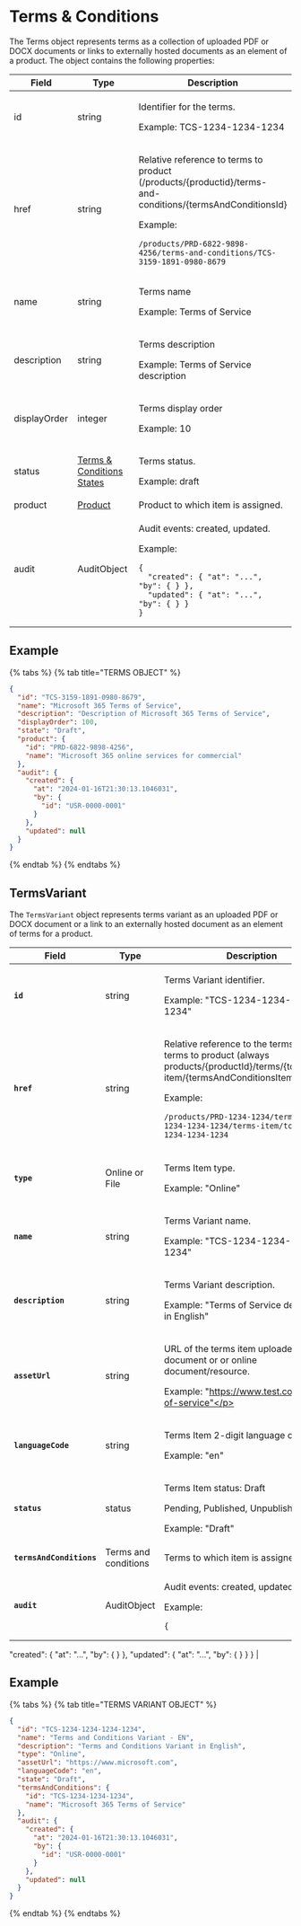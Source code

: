 # Terms & Conditions

The Terms object represents terms as a collection of uploaded PDF or DOCX documents or links to externally hosted documents as an element of a product. The object contains the following properties:

<table><thead><tr><th width="133">Field</th><th width="247">Type</th><th>Description</th></tr></thead><tbody><tr><td>id</td><td>string</td><td><p>Identifier for the terms. </p><p></p><p>Example: TCS-1234-1234-1234</p></td></tr><tr><td>href</td><td>string</td><td><p>Relative reference to terms to product (/products/{productid}/terms-and-conditions/{termsAndConditionsId} </p><p></p><p>Example:</p><pre class="language-json" data-line-numbers><code class="lang-json">/products/PRD-6822-9898-4256/terms-and-conditions/TCS-3159-1891-0980-8679
</code></pre></td></tr><tr><td>name</td><td>string</td><td><p>Terms name </p><p></p><p>Example: Terms of Service</p></td></tr><tr><td>description</td><td>string</td><td><p>Terms description </p><p></p><p>Example: Terms of Service description</p></td></tr><tr><td>displayOrder</td><td>integer</td><td><p>Terms display order </p><p></p><p>Example: 10</p></td></tr><tr><td>status</td><td><a href="./">Terms &#x26; Conditions States</a></td><td><p>Terms status.</p><p></p><p>Example: draft</p></td></tr><tr><td>product</td><td><a href="../product/">Product</a></td><td>Product to which item is assigned.</td></tr><tr><td>audit</td><td>AuditObject</td><td><p>Audit events: created, updated.  </p><p></p><p>Example:</p><pre class="language-json" data-line-numbers><code class="lang-json">{
  "created": { "at": "...", "by": { } },
  "updated": { "at": "...", "by": { } }
}
</code></pre></td></tr></tbody></table>

## Example

{% tabs %}
{% tab title="TERMS OBJECT" %}
```json
{
  "id": "TCS-3159-1891-0980-8679",
  "name": "Microsoft 365 Terms of Service",
  "description": "Description of Microsoft 365 Terms of Service",
  "displayOrder": 100,
  "state": "Draft",
  "product": {
    "id": "PRD-6822-9898-4256",
    "name": "Microsoft 365 online services for commercial"
  },
  "audit": {
    "created": {
      "at": "2024-01-16T21:30:13.1046031",
      "by": {
        "id": "USR-0000-0001"
      }
    },
    "updated": null
  }
}
```
{% endtab %}
{% endtabs %}

## TermsVariant <a href="#termsvariant" id="termsvariant"></a>

The `TermsVariant` object represents terms variant as an uploaded PDF or DOCX document or a link to an externally hosted document as an element of terms for a product.

| Field                    | Type                 | Description                                                                                                                                                                                                                                                                                                                                   |
| ------------------------ | -------------------- | --------------------------------------------------------------------------------------------------------------------------------------------------------------------------------------------------------------------------------------------------------------------------------------------------------------------------------------------- |
| **`id`**                 | string               | <p>Terms Variant identifier.  </p><p></p><p>Example: "TCS-1234-1234-1234-1234"</p>                                                                                                                                                                                                                                                            |
| **`href`**               | string               | <p>Relative reference to the terms item to terms to product (always products/{productId}/terms/{tcid}/terms-item/{termsAndConditionsItemId}) </p><p></p><p>Example:</p><pre class="language-json" data-line-numbers><code class="lang-json">/products/PRD-1234-1234/terms/tcs-1234-1234-1234/terms-item/tcs-1234-1234-1234-1234
</code></pre> |
| **`type`**               | Online or File       | <p>Terms Item type. </p><p></p><p>Example: "Online"</p>                                                                                                                                                                                                                                                                                       |
| **`name`**               | string               | <p>Terms Variant name. </p><p></p><p>Example: "TCS-1234-1234-1234-1234"</p>                                                                                                                                                                                                                                                                   |
| **`description`**        | string               | <p>Terms Variant description. </p><p></p><p>Example: "Terms of Service description in English"</p>                                                                                                                                                                                                                                            |
| **`assetUrl`**           | string               | <p>URL of the terms item uploaded document or or online document/resource. </p><p></p><p>Example: "https://www.test.com/terms-of-service"</p>                                                                                                                                                                                                 |
| **`languageCode`**       | string               | <p>Terms Item 2-digit language code. </p><p></p><p>Example: "en"</p>                                                                                                                                                                                                                                                                          |
| **`status`**             | status               | <p>Terms Item status: Draft</p><p>Pending, Published, Unpublished.</p><p></p><p>Example: "Draft"</p>                                                                                                                                                                                                                                          |
| **`termsAndConditions`** | Terms and conditions | Terms to which item is assigned.                                                                                                                                                                                                                                                                                                              |
| **`audit`**              | AuditObject          | <p>Audit events: created, updated. </p><p></p><p>Example:</p><pre class="language-json" data-line-numbers><code class="lang-json">{
  "created": { "at": "...", "by": { } },
  "updated": { "at": "...", "by": { } }
}
</code></pre>                                                                                                          |

## Example

{% tabs %}
{% tab title="TERMS VARIANT OBJECT" %}
```json
{
  "id": "TCS-1234-1234-1234-1234",
  "name": "Terms and Conditions Variant - EN",
  "description": "Terms and Conditions Variant in English",
  "type": "Online",
  "assetUrl": "https://www.microsoft.com",
  "languageCode": "en",
  "state": "Draft",
  "termsAndConditions": {
    "id": "TCS-1234-1234-1234",
    "name": "Microsoft 365 Terms of Service"
  },
  "audit": {
    "created": {
      "at": "2024-01-16T21:30:13.1046031",
      "by": {
        "id": "USR-0000-0001"
      }
    },
    "updated": null
  }
}
```
{% endtab %}
{% endtabs %}
